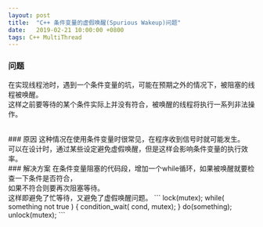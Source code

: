 ```yaml
---
layout: post
title:  "C++ 条件变量的虚假唤醒(Spurious Wakeup)问题"
date:   2019-02-21 10:00:00 +0800
tags: C++ MultiThread
---
```

### 问题
在实现线程池时，遇到一个条件变量的坑，可能在预期之外的情况下，被阻塞的线程被唤醒。<br/>
这样之前要等待的某个条件实际上并没有符合，被唤醒的线程将执行一系列非法操作。

<br/>
### 原因
这种情况在使用条件变量时很常见，在程序收到信号时就可能发生。<br/>
可以在设计时，通过某些设定避免虚假唤醒，但是这样会影响条件变量的执行效率。

<br/>
### 解决方案
在条件变量阻塞的代码段，增加一个while循环，如果被唤醒就要检查一下条件是否符合，<br/>
如果不符合则要再次阻塞等待。<br/>
这样即避免了忙等待，又避免了虚假唤醒问题。
```
lock(mutex);
while( something not true ) {  
    condition_wait( cond, mutex);
}
do(something);
unlock(mutex);
```
